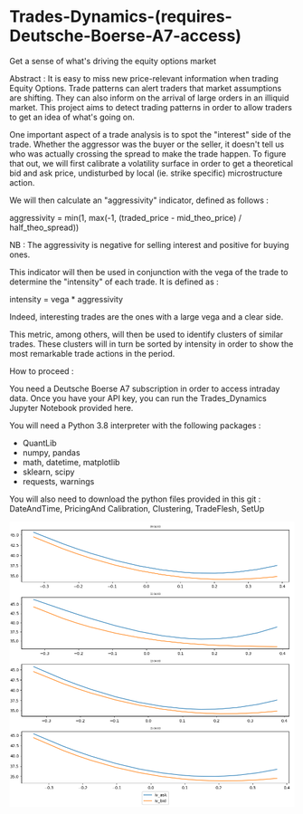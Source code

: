 # Trades-Dynamics-(requires-Deutsche-Boerse-A7-access)
Get a sense of what's driving the equity options market

Abstract :
It is easy to miss new price-relevant information when trading Equity Options.
Trade patterns can alert traders that market assumptions are shifting.
They can also inform on the arrival of large orders in an illiquid market.
This project aims to detect trading patterns in order to allow traders to get an idea of what's going on.

One important aspect of a trade analysis is to spot the "interest" side of the trade. Whether the aggressor was the buyer or the seller, it doesn't tell us who was actually crossing the spread to make the trade happen. 
To figure that out, we will first calibrate a volatility surface in order to get a theoretical bid and ask price, undisturbed by local (ie. strike specific) microstructure action. 

We will then calculate an "aggressivity" indicator, defined as follows :

aggressivity = min(1, max(-1, (traded_price - mid_theo_price) / half_theo_spread))

NB : The aggressivity is negative for selling interest and positive for buying ones.

This indicator will then be used in conjunction with the vega of the trade to determine the "intensity" of each trade.
It is defined as :

intensity = vega * aggressivity

Indeed, interesting trades are the ones with a large vega and a clear side.

This metric, among others, will then be used to identify clusters of similar trades. These clusters will in turn be sorted by intensity in order to show the most remarkable trade actions in the period.




How to proceed :

You need a Deutsche Boerse A7 subscription in order to access intraday data.
Once you have your API key, you can run the Trades_Dynamics Jupyter Notebook provided here.

You will need a Python 3.8 interpreter with the following packages :
- QuantLib
- numpy, pandas
- math, datetime, matplotlib
- sklearn, scipy
- requests, warnings

You will also need to download the python files provided in this git :
DateAndTime, PricingAnd Calibration, Clustering, TradeFlesh, SetUp


![plot](./images/VolCalibration.png)
